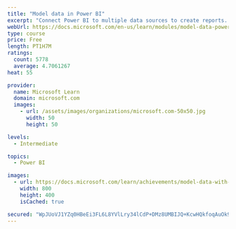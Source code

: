 ```yaml
---
title: "Model data in Power BI"
excerpt: "Connect Power BI to multiple data sources to create reports. Define the relationship between your data sources."
webUrl: https://docs.microsoft.com/en-us/learn/modules/model-data-power-bi/
type: course
price: Free
length: PT1H7M
ratings:
  count: 5778
  average: 4.7061267
heat: 55

provider:
  name: Microsoft Learn
  domain: microsoft.com
  images:
    - url: /assets/images/organizations/microsoft.com-50x50.jpg
      width: 50
      height: 50

levels:
  - Intermediate

topics:
  - Power BI

images:
  - url: https://docs.microsoft.com/learn/achievements/model-data-with-power-bi-desktop-social.png
    width: 800
    height: 400
    isCached: true

secured: "WpJUoVJ1YZq0HBeEi3FL6L8YVlLry34lCdP+DMz8UMBIJQ+KcwHQkfoqAuOk9KEvl1hJWMzWm3h4dGLX3VciV3+yQMRBu6K6P+sbh4+IwKWmebNb+Vjy7MToMxufeu+cci9DgjqXLaz6/fkwDx86Zyh3qoZAU1U1fCDqXJWTRFxuSfKtnQDG7U5/F6fswrRzB9aVcIHSo6joZmSgFJxpYvpYul773W6Xm/akBDv0QrW1cCL94mPbqNWRfBipYPv7jXZ7yR8vn+pEzbTJYa1Pf+uGlhB6g/y64gYhNLESj5oD/D0jzORlobugqb7Y8eGq5F0ZKPX0unfxUeT2WdgBe07DQVTwG4/W+gR4miaeooD1yQLGbKQDtE5kDMDyXN8i3isQDXSBKoD1LQO+VYzffCh03qX7bqW7G0hDQo+qHuE=;KDocfsgOGsnsqtZc7MCxfg=="
---
```



